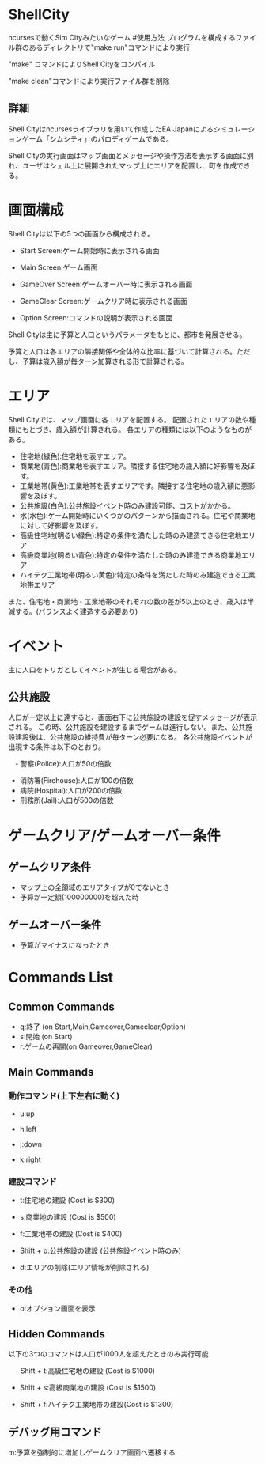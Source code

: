 # ShellCity
ncursesで動くSim Cityみたいなゲーム
#使用方法
プログラムを構成するファイル群のあるディレクトリで"make run"コマンドにより実行

"make" コマンドによりShell Cityをコンパイル

"make clean"コマンドにより実行ファイル群を削除

## 詳細
Shell Cityはncursesライブラリを用いて作成したEA Japanによるシミュレーションゲーム「シムシティ」のパロディゲームである。

Shell Cityの実行画面はマップ画面とメッセージや操作方法を表示する画面に別れ、ユーザはシェル上に展開されたマップ上にエリアを配置し、町を作成できる。

# 画面構成
Shell Cityは以下の5つの画面から構成される。

- Start Screen:ゲーム開始時に表示される画面

- Main Screen:ゲーム画面

- GameOver Screen:ゲームオーバー時に表示される画面

- GameClear Screen:ゲームクリア時に表示される画面

- Option Screen:コマンドの説明が表示される画面

Shell Cityは主に予算と人口というパラメータをもとに、都市を発展させる。

予算と人口は各エリアの隣接関係や全体的な比率に基づいて計算される。ただし、予算は歳入額が毎ターン加算される形で計算される。


# エリア


Shell Cityでは、マップ画面に各エリアを配置する。
配置されたエリアの数や種類にもとづき、歳入額が計算される。
各エリアの種類には以下のようなものがある。

- 住宅地(緑色):住宅地を表すエリア。
- 商業地(青色):商業地を表すエリア。隣接する住宅地の歳入額に好影響を及ぼす。
- 工業地帯(黄色):工業地帯を表すエリアです。隣接する住宅地の歳入額に悪影響を及ぼす。
- 公共施設(白色):公共施設イベント時のみ建設可能、コストがかかる。
- 水(水色):ゲーム開始時にいくつかのパターンから描画される。住宅や商業地に対して好影響を及ぼす。
- 高級住宅地(明るい緑色):特定の条件を満たした時のみ建造できる住宅地エリア
- 高級商業地(明るい青色):特定の条件を満たした時のみ建造できる商業地エリア
- ハイテク工業地帯(明るい黄色):特定の条件を満たした時のみ建造できる工業地帯エリア

また、住宅地・商業地・工業地帯のそれぞれの数の差が5以上のとき、歳入は半減する。(バランスよく建造する必要あり)


# イベント
主に人口をトリガとしてイベントが生じる場合がある。

## 公共施設

人口が一定以上に達すると、画面右下に公共施設の建設を促すメッセージが表示される。
この時、公共施設を建設するまでゲームは進行しない。また、公共施設建設後は、公共施設の維持費が毎ターン必要になる。
各公共施設イベントが出現する条件は以下のとおり。

　- 警察(Police):人口が50の倍数
  - 消防署(Firehouse):人口が100の倍数
  - 病院(Hospital):人口が200の倍数
  - 刑務所(Jail):人口が500の倍数


# ゲームクリア/ゲームオーバー条件


## ゲームクリア条件
- マップ上の全領域のエリアタイプが0でないとき
- 予算が一定額(100000000)を超えた時

## ゲームオーバー条件
- 予算がマイナスになったとき

# Commands List

## Common Commands

- q:終了 (on Start,Main,Gameover,Gameclear,Option)
- s:開始 (on Start)
- r:ゲームの再開(on Gameover,GameClear)



## Main Commands


### 動作コマンド(上下左右に動く)
- u:up

- h:left

- j:down

- k:right

### 建設コマンド

- t:住宅地の建設 (Cost is $300)

- s:商業地の建設 (Cost is $500)

- f:工業地帯の建設 (Cost is $400)

- Shift + p:公共施設の建設 (公共施設イベント時のみ)

- d:エリアの削除(エリア情報が削除される)


### その他

- o:オプション画面を表示




## Hidden Commands

以下の3つのコマンドは人口が1000人を超えたときのみ実行可能

　- Shift + t:高級住宅地の建設 (Cost is $1000)
  - Shift + s:高級商業地の建設 (Cost is $1500)

  - Shift + f:ハイテク工業地帯の建設(Cost is $1300)

## デバッグ用コマンド
m:予算を強制的に増加しゲームクリア画面へ遷移する

